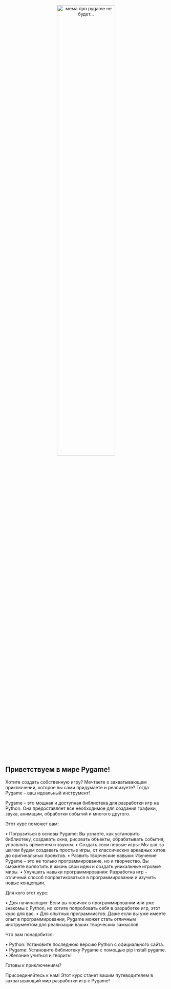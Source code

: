 <p align="center">
  <img src="https://preview.redd.it/pygamemes-megathread-v0-90bpcdxem23b1.png?width=675&format=png&auto=webp&s=6aecff4a8cb20f2998ad425a5441e37fee2804d8" alt="мема про pygame не будет..." width="60%"/>
</p>

## Приветствуем в мире Pygame! 

Хотите создать собственную игру? Мечтаете о захватывающем приключении, которое вы сами придумаете и реализуете? Тогда Pygame – ваш идеальный инструмент!

Pygame – это мощная и доступная библиотека для разработки игр на Python. Она предоставляет все необходимое для создания графики, звука, анимации, обработки событий и многого другого. 

Этот курс поможет вам:

• Погрузиться в основы Pygame: Вы узнаете, как установить библиотеку, создавать окна, рисовать объекты, обрабатывать события, управлять временем и звуком.
• Создать свои первые игры: Мы шаг за шагом будем создавать простые игры, от классических аркадных хитов до оригинальных проектов.
• Развить творческие навыки: Изучение Pygame – это не только программирование, но и творчество. Вы сможете воплотить в жизнь свои идеи и создать уникальные игровые миры.
• Улучшить навыки программирования: Разработка игр – отличный способ попрактиковаться в программировании и изучить новые концепции. 

Для кого этот курс:

• Для начинающих: Если вы новичок в программировании или уже знакомы с Python, но хотите попробовать себя в разработке игр, этот курс для вас. 
• Для опытных программистов: Даже если вы уже имеете опыт в программировании, Pygame может стать отличным инструментом для реализации ваших творческих замыслов. 

Что вам понадобится:

• Python: Установите последнюю версию Python с официального сайта.
• Pygame: Установите библиотеку Pygame с помощью pip install pygame.
• Желание учиться и творить!

Готовы к приключениям?

Присоединяйтесь к нам! Этот курс станет вашим путеводителем в захватывающий мир разработки игр с Pygame!

